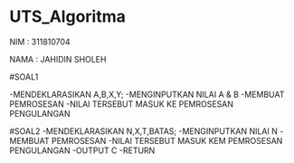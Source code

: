 # UTS_Algoritma
NIM    : 311810704

NAMA   : JAHIDIN SHOLEH


#SOAL1

-MENDEKLARASIKAN 
A,B,X,Y;
-MENGINPUTKAN NILAI A & B
-MEMBUAT PEMROSESAN
-NILAI TERSEBUT MASUK KE PEMROSESAN PENGULANGAN

#SOAL2
-MENDEKLARASIKAN N,X,T,BATAS;
-MENGINPUTKAN NILAI N
-MEMBUAT PEMROSESAN
-NILAI TERSEBUT MASUK KEM PEMROSESAN PENGULANGAN
-OUTPUT C
-RETURN